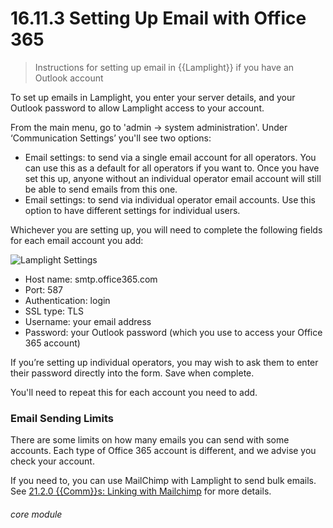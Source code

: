 # 16.11.3  <i class="fas fa-envelope-open"></i> Setting Up Email with Office 365

> Instructions for setting up email in {{Lamplight}} if you have an Outlook account



To set up emails in Lamplight, you enter your server details, and your Outlook password to allow Lamplight access to your account.

From the main menu, go to 'admin -> system administration'.  Under ‘Communication Settings’ you'll see two options:

   - Email settings: to send via a single email account for all operators. You can use this as a default for all operators if you want to. Once you have set this up, anyone without an individual operator email account will still be able to send emails from this one.
   - Email settings: to send via individual operator email accounts. Use this option to have different settings for individual users.

Whichever you are setting up, you will need to complete the following fields for each email account you add:

![Lamplight Settings](16.11.1c.png)

- Host name: smtp.office365.com
- Port: 587
- Authentication: login
- SSL type: TLS
- Username: your email address
- Password: your Outlook password (which you use to access your Office 365 account)

If you’re setting up individual operators, you may wish to ask them to enter their password directly into the form.  Save when complete.  

You'll need to repeat this for each account you need to add.

  
### Email Sending Limits

There are some limits on how many emails you can send with some accounts.  Each type of Office 365 account is different, and we advise you check your account.  

If you need to, you can use MailChimp with Lamplight to send bulk emails. See [21.2.0 {{Comm}}s: Linking with Mailchimp](/help/index/p/21.2.0) for more details. 
 
 
###### core module
